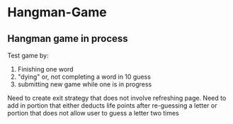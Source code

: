# Hangman-Game
Hangman game in process
-------------------------------------
Test game by:
  
  1. Finishing one word
  2. "dying" or, not completing a word in 10 guess
  3. submitting new game while one is in progress
  
Need to create exit strategy that does not involve refreshing page.
Need to add in portion that either deducts life points after re-guessing a letter or portion that does not allow user to guess a letter two times
